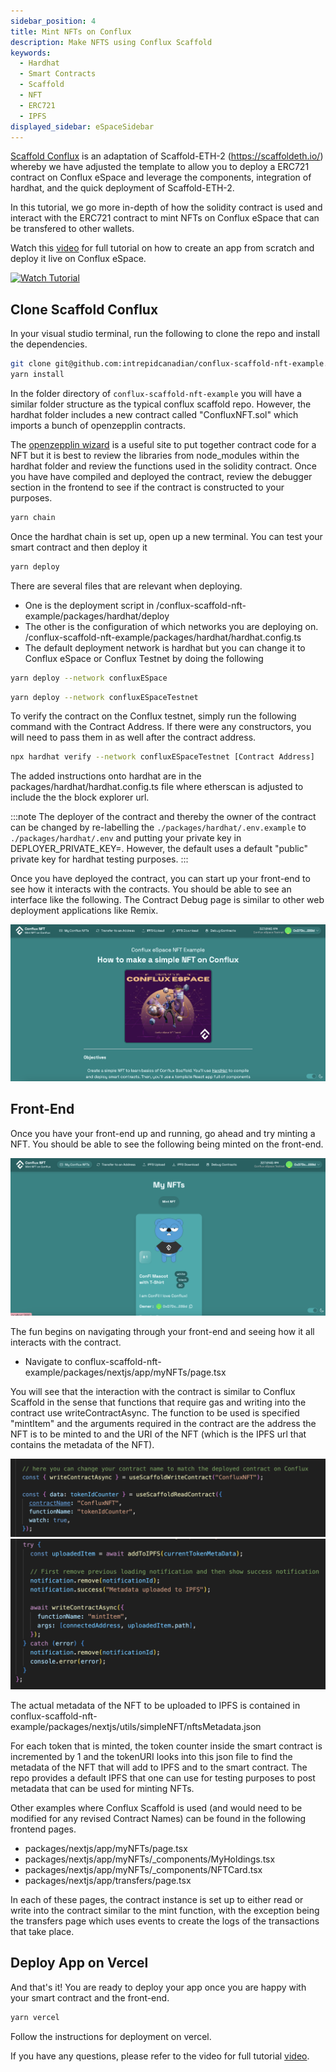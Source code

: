 ```yaml
---
sidebar_position: 4
title: Mint NFTs on Conflux 
description: Make NFTS using Conflux Scaffold
keywords:
  - Hardhat
  - Smart Contracts
  - Scaffold
  - NFT
  - ERC721
  - IPFS
displayed_sidebar: eSpaceSidebar
---
```


[Scaffold Conflux](https://github.com/conflux-fans/conflux-scaffold) is an adaptation of Scaffold-ETH-2 (https://scaffoldeth.io/) whereby we have adjusted the template to allow you to deploy a ERC721 contract on Conflux eSpace and leverage the components, integration of hardhat, and the quick deployment of Scaffold-ETH-2. 

In this tutorial, we go more in-depth of how the solidity contract is used and interact with the ERC721 contract to mint NFTs on Conflux eSpace that can be transfered to other wallets.

Watch this [video](https://youtu.be/sj2ph_ctQUg) for full tutorial on how to create an app from scratch and deploy it live on Conflux eSpace.

[![Watch Tutorial](https://i9.ytimg.com/vi/sj2ph_ctQUg/mqdefault.jpg?sqp=CJzh_LQG-oaymwEmCMACELQB8quKqQMa8AEB-AH-CIAC0AWKAgwIABABGA8gZSheMA8=&rs=AOn4CLBxt_-7LEkb3ZgldLVUtQJ0oIoLdQ)](https://youtu.be/sj2ph_ctQUg)

## Clone Scaffold Conflux

In your visual studio terminal, run the following to clone the repo and install the dependencies. 

```bash
git clone git@github.com:intrepidcanadian/conflux-scaffold-nft-example.git
yarn install
```

In the folder directory of `conflux-scaffold-nft-example` you will have a similar folder structure as the typical conflux scaffold repo. However, the hardhat folder includes a new contract called "ConfluxNFT.sol" which imports a bunch of openzepplin contracts.

The [openzepplin wizard](https://wizard.openzeppelin.com/#erc721) is a useful site to put together contract code for a NFT but it is best to review the libraries from node_modules within the hardhat folder and review the functions used in the solidity contract. Once you have have compiled and deployed the contract, review the debugger section in the frontend to see if the contract is constructed to your purposes.

```bash
yarn chain
```

Once the hardhat chain is set up, open up a new terminal. You can test your smart contract and then deploy it 

```bash
yarn deploy
```

There are several files that are relevant when deploying. 

- One is the deployment script in /conflux-scaffold-nft-example/packages/hardhat/deploy
- The other is the configuration of which networks you are deploying on. /conflux-scaffold-nft-example/packages/hardhat/hardhat.config.ts
- The default deployment network is hardhat but you can change it to Conflux eSpace or Conflux Testnet by doing the following

```bash
yarn deploy --network confluxESpace
```

```bash
yarn deploy --network confluxESpaceTestnet
```
To verify the contract on the Conflux testnet, simply run the following command with the Contract Address. If there were any constructors, you will need to pass them in as well after the contract address.

```sh
npx hardhat verify --network confluxESpaceTestnet [Contract Address] 
```     

The added instructions onto hardhat are in the packages/hardhat/hardhat.config.ts file where etherscan is adjusted to include the the block explorer url.

:::note
The deployer of the contract and thereby the owner of the contract can be changed by re-labelling the `./packages/hardhat/.env.example` to `./packages/hardhat/.env` and putting your private key in DEPLOYER_PRIVATE_KEY=. However, the default uses a default "public" private key for hardhat testing purposes.
:::

Once you have deployed the contract, you can start up your front-end to see how it interacts with the contracts. You should be able to see an interface like the following. The Contract Debug page is similar to other web deployment applications like Remix.

![Front-end](../img/Home.png)

## Front-End

Once you have your front-end up and running, go ahead and try minting a NFT. You should be able to see the following being minted on the front-end.

![Minting NFT](../img/NFTExample.png)

The fun begins on navigating through your front-end and seeing how it all interacts with the contract.

- Navigate to conflux-scaffold-nft-example/packages/nextjs/app/myNFTs/page.tsx

You will see that the interaction with the contract is similar to Conflux Scaffold in the sense that functions that require gas and writing into the contract use writeContractAsync. The function to be used is specified "mintItem" and the arguments required in the contract are the address the NFT is to be minted to and the URI of the NFT (which is the IPFS url that contains the metadata of the NFT).

![Setting up Contract Instance for Reading or Writing into Contract Address](../img/ReadWrite.png)
![Writing into Contract](../img/MintFunction.png)

The actual metadata of the NFT to be uploaded to IPFS is contained in conflux-scaffold-nft-example/packages/nextjs/utils/simpleNFT/nftsMetadata.json

For each token that is minted, the token counter inside the smart contract is incremented by 1 and the tokenURI looks into this json file to find the metadata of the NFT that will add to IPFS and to the smart contract. The repo provides a default IPFS that one can use for testing purposes to post metadata that can be used for minting NFTs.

Other examples where Conflux Scaffold is used (and would need to be modified for any revised Contract Names) can be found in the following frontend pages.

- packages/nextjs/app/myNFTs/page.tsx
- packages/nextjs/app/myNFTs/_components/MyHoldings.tsx
- packages/nextjs/app/myNFTs/_components/NFTCard.tsx
- packages/nextjs/app/transfers/page.tsx

In each of these pages, the contract instance is set up to either read or write into the contract similar to the mint function, with the exception being the transfers page which uses events to create the logs of the transactions that take place.

## Deploy App on Vercel

And that's it! You are ready to deploy your app once you are happy with your smart contract and the front-end.

```bash
yarn vercel
```

Follow the instructions for deployment on vercel. 

If you have any questions, please refer to the video for full tutorial [video](https://youtu.be/sj2ph_ctQUg).